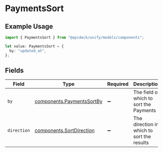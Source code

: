 # PaymentsSort

## Example Usage

```typescript
import { PaymentsSort } from "@apideck/unify/models/components";

let value: PaymentsSort = {
  by: "updated_at",
};
```

## Fields

| Field                                                                  | Type                                                                   | Required                                                               | Description                                                            | Example                                                                |
| ---------------------------------------------------------------------- | ---------------------------------------------------------------------- | ---------------------------------------------------------------------- | ---------------------------------------------------------------------- | ---------------------------------------------------------------------- |
| `by`                                                                   | [components.PaymentsSortBy](../../models/components/paymentssortby.md) | :heavy_minus_sign:                                                     | The field on which to sort the Payments                                | updated_at                                                             |
| `direction`                                                            | [components.SortDirection](../../models/components/sortdirection.md)   | :heavy_minus_sign:                                                     | The direction in which to sort the results                             |                                                                        |